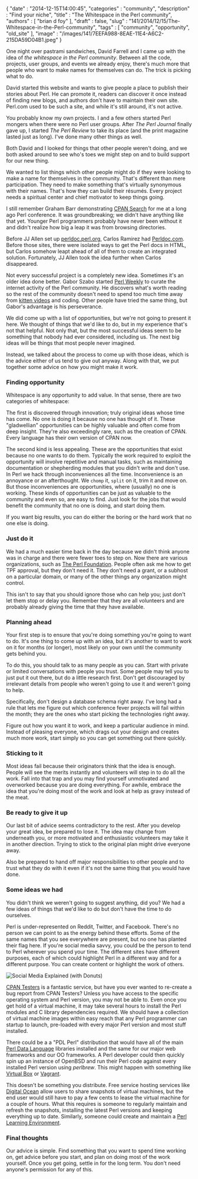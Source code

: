{
   "date" : "2014-12-15T14:00:45",
   "categories" : "community",
   "description" : "Find your niche",
   "title" : "The Whitespace in the Perl community",
   "authors" : [
      "brian d foy"
   ],
   "draft" : false,
   "slug" : "141/2014/12/15/The-Whitespace-in-the-Perl-community",
   "tags" : [
      "community",
      "opportunity",
      "old_site"
   ],
   "image" : "/images/141/7EEFA988-8EAE-11E4-A6C2-215DA59D04B1.jpeg"
}


One night over pastrami sandwiches, David Farrell and I came up with the idea of *the whitespace in the Perl community*. Between all the code, projects, user groups, and events we already enjoy, there's much more that people who want to make names for themselves can do. The trick is picking what to do.

David started this website and wants to give people a place to publish their stories about Perl. He can promote it, readers can discover it once instead of finding new blogs, and authors don't have to maintain their own site. Perl.com used to be such a site, and while it's still around, it's not active.

You probably know my own projects. I and a few others started Perl mongers when there were no Perl user groups. After *The Perl Journal* finally gave up, I started *The Perl Review* to take its place (and the print magazine lasted just as long). I've done many other things as well.

Both David and I looked for things that other people weren't doing, and we both asked around to see who's toes we might step on and to build support for our new thing.

We wanted to list things which other people might do if they were looking to make a name for themselves in the community. That's different than mere participation. They need to make something that's virtually synonymous with their names. That's how they can build their résumés. Every project needs a spiritual center and chief motivator to keep things going.

I still remember Graham Barr demonstrating [CPAN Search](http://search.cpan.org) for me at a long ago Perl conference. It was groundbreaking; we didn't have anything like that yet. Younger Perl programmers probably have never been without it and didn't realize how big a leap it was from browsing directories.

Before JJ Allen set up [perldoc.perl.org](http://perldoc.perl.org), Carlos Ramirez had [Perldoc.com](http://www.perldoc.com). Before those sites, there were isolated ways to get the Perl docs in HTML, but Carlos somehow leapt ahead of all of them to create an integrated solution. Fortunately, JJ Allen took the idea further when Carlos disappeared.

Not every successful project is a completely new idea. Sometimes it's an older idea done better. Gabor Szabo started [Perl Weekly](http://perlweekly.com) to curate the internet activity of the Perl community. He discovers what's worth reading so the rest of the community doesn't need to spend too much time away from [kitten videos](https://www.youtube.com/results?search_query=kitten+videos) and coding. Other people have tried the same thing, but Gabor's advantage is his perseverance.

We did come up with a list of opportunities, but we're not going to present it here. We thought of things that we'd like to do, but in my experience that's not that helpful. Not only that, but the most successful ideas seem to be something that nobody had ever considered, including us. The next big ideas will be things that most people never imagined.

Instead, we talked about the process to come up with those ideas, which is the advice either of us tend to give out anyway. Along with that, we put together some advice on how you might make it work.

### Finding opportunity

Whitespace is any opportunity to add value. In that sense, there are two categories of whitespace:

The first is discovered through innovation; truly original ideas whose time has come. No one is doing it because no one has thought of it. These "gladwellian" opportunities can be highly valuable and often come from deep insight. They're also exceedingly rare, such as the creation of CPAN. Every language has their own version of CPAN now.

The second kind is less appealing. These are the opportunities that exist because no one wants to do them. Typically the work required to exploit the opportunity will involve repetitive and manual tasks, such as maintaining documentation or shepherding modules that you didn't write and don't use. In Perl we hack through inconveniences all the time. Inconvenience is an annoyance or an afterthought. We `chomp` it, `split` on it, trim it and move on. But those inconveniences are opportunities, where (usually) no one is working. These kinds of opportunities can be just as valuable to the community and even so, are easy to find. Just look for the jobs that would benefit the community that no one is doing, and start doing them.

If you want big results, you can do either the boring or the hard work that no one else is doing.

### Just do it

We had a much easier time back in the day because we didn't think anyone was in charge and there were fewer toes to step on. Now there are various organizations, such as [The Perl Foundation](http://www.perlfoundation.org). People often ask me how to get TPF approval, but they don't need it. They don't need a grant, or a subhost on a particular domain, or many of the other things any organization might control.

This isn't to say that you should ignore those who can help you; just don't let them stop or delay you. Remember that they are all volunteers and are probably already giving the time that they have available.

### Planning ahead

Your first step is to ensure that you're doing something you're going to want to do. It's one thing to come up with an idea, but it's another to want to work on it for months (or longer), most likely on your own until the community gets behind you.

To do this, you should talk to as many people as you can. Start with private or limited conversations with people you trust. Some people may tell you to just put it out there, but do a little research first. Don't get discouraged by irrelevant details from people who weren't going to use it and weren't going to help.

Specifically, don't design a database schema right away. I've long had a rule that lets me figure out which conference fever projects will fail within the month; they are the ones who start picking the technologies right away.

Figure out how you want it to work, and keep a particular audience in mind. Instead of pleasing everyone, which drags out your design and creates much more work, start simply so you can get something out there quickly.

### Sticking to it

Most ideas fail because their originators think that the idea is enough. People will see the merits instantly and volunteers will step in to do all the work. Fall into that trap and you may find yourself unmotivated and overworked because you are doing everything. For awhile, embrace the idea that you're doing most of the work and look at help as gravy instead of the meat.

### Be ready to give it up

Our last bit of advice seems contradictory to the rest. After you develop your great idea, be prepared to lose it. The idea may change from underneath you, or more motivated and enthusiastic volunteers may take it in another direction. Trying to stick to the original plan might drive everyone away.

Also be prepared to hand off major responsibilities to other people and to trust what they do with it even if it's not the same thing that you would have done.

### Some ideas we had

You didn't think we weren't going to suggest anything, did you? We had a few ideas of things that we'd like to do but don't have the time to do ourselves.

Perl is under-represented on Reddit, Twitter, and Facebook. There's no person we can point to as the energy behind these efforts. Some of the same names that you see everywhere are present, but no one has planted their flag here. If you're social media savvy, you could be the person to tend to Perl wherever you spend your time. The different sites have different purposes, each of which could highlight Perl in a different way and for a different purpose. You can create content or highlight the work of others.

![Social Media Explained (with Donuts)](https://farm8.staticflickr.com/7159/6847365223_4b5bdabf97.jpg)

[CPAN Testers](http://www.cpantesters.org) is a fantastic service, but have you ever wanted to re-create a bug report from CPAN Testers? Unless you have access to the specific operating system and Perl version, you may not be able to. Even once you get hold of a virtual machine, it may take several hours to install the Perl modules and C library dependencies required. We should have a collection of virtual machine images within easy reach that any Perl programmer can startup to launch, pre-loaded with every major Perl version and most stuff installed.

There could be a a "PDL Perl" distribution that would have all of the main [Perl Data Language](http://pdl.perl.org) libraries installed and the same for our major web frameworks and our OO frameworks. A Perl developer could then quickly spin up an instance of OpenBSD and run their Perl code against every installed Perl version using *perlbrew*. This might happen with something like [Virtual Box](https://www.virtualbox.org) or [Vagrant](https://www.vagrantup.com).

This doesn't be something you distribute. Free service hosting services like [Digital Ocean](https://www.digitalocean.com) allow users to share snapshots of virtual machines, but the end user would still have to pay a few cents to lease the virtual machine for a couple of hours. What this requires is someone to regularly maintain and refresh the snapshots, installing the latest Perl versions and keeping everything up to date. Similarly, someone could create and maintain a [Perl Learning Environment](http://blogs.perl.org/users/brian_d_foy/2012/02/the-perl-learning-environment.html).

### Final thoughts

Our advice is simple. Find something that you want to spend time working on, get advice before you start, and plan on doing most of the work yourself. Once you get going, settle in for the long term. You don't need anyone's permission for any of this.
